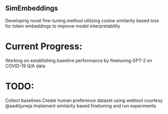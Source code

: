 ## SimEmbeddings
Developing novel fine-tuning method utilizing cosine similarity based loss for token embeddings to improve model interpretability

# Current Progress:

Working on establishing baseline performance by finetuning GPT-2 on COVID-19 Q/A data

# TODO:

Collect baselines
Create human preference dataset using webtool courtesy @aaditjuneja
Implement similarity based finetuning and run experiments
